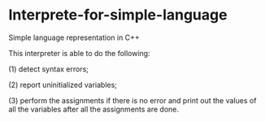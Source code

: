 # Interprete-for-simple-language
Simple language representation in C++

This interpreter is able to do the following:

(1) detect syntax errors; 

(2) report uninitialized variables; 

(3) perform the assignments if there is no error and print out the values of all the variables after all the assignments are done.